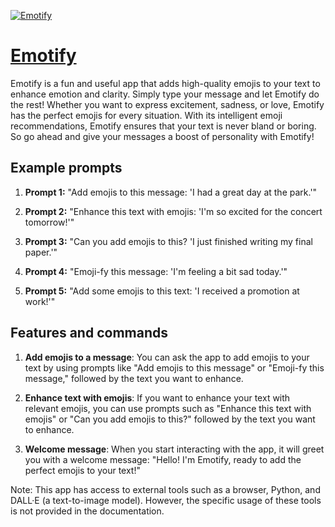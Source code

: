 [![Emotify](https://files.oaiusercontent.com/file-1maQ4ZKuiKwMCESM7Q664RFe?se=2123-10-17T10%3A32%3A51Z&sp=r&sv=2021-08-06&sr=b&rscc=max-age%3D31536000%2C%20immutable&rscd=attachment%3B%20filename%3D5d2ad5f5-aaf1-4ba9-bf18-777f6bc11a3c.png&sig=nneA4hisyoCJRUXCW35nfCC2TYjFkbu7b2m%2B7bIGq0s%3D)](https://chat.openai.com/g/g-F4LuvBcKe-emotify)

# [Emotify](https://chat.openai.com/g/g-F4LuvBcKe-emotify)

Emotify is a fun and useful app that adds high-quality emojis to your text to enhance emotion and clarity. Simply type your message and let Emotify do the rest! Whether you want to express excitement, sadness, or love, Emotify has the perfect emojis for every situation. With its intelligent emoji recommendations, Emotify ensures that your text is never bland or boring. So go ahead and give your messages a boost of personality with Emotify!

## Example prompts

1. **Prompt 1:** "Add emojis to this message: 'I had a great day at the park.'"

2. **Prompt 2:** "Enhance this text with emojis: 'I'm so excited for the concert tomorrow!'"

3. **Prompt 3:** "Can you add emojis to this? 'I just finished writing my final paper.'"

4. **Prompt 4:** "Emoji-fy this message: 'I'm feeling a bit sad today.'"

5. **Prompt 5:** "Add some emojis to this text: 'I received a promotion at work!'"

## Features and commands

1. **Add emojis to a message**: You can ask the app to add emojis to your text by using prompts like "Add emojis to this message" or "Emoji-fy this message," followed by the text you want to enhance.

2. **Enhance text with emojis**: If you want to enhance your text with relevant emojis, you can use prompts such as "Enhance this text with emojis" or "Can you add emojis to this?" followed by the text you want to enhance.

3. **Welcome message**: When you start interacting with the app, it will greet you with a welcome message: "Hello! I'm Emotify, ready to add the perfect emojis to your text!"

Note: This app has access to external tools such as a browser, Python, and DALL·E (a text-to-image model). However, the specific usage of these tools is not provided in the documentation.